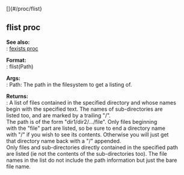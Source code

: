 []{#/proc/flist}    
## flist proc    
**See also:**    
:   [fexists proc](/ref/proc/fexists.md)    
<!-- -->    
**Format:**    
:   flist(Path)    
<!-- -->    
**Args:**    
:   Path: The path in the filesystem to get a listing of.    
<!-- -->    
**Returns:**    
:   A list of files contained in the specified directory and whose names    
    begin with the specified text. The names of sub-directories are    
    listed too, and are marked by a trailing \"/\".    
The path is of the form \"dir1/dir2/\.../file\". Only files beginning    
with the \"file\" part are listed, so be sure to end a directory name    
with \"/\" if you wish to see its contents. Otherwise you will just get    
that directory name back with a \"/\" appended.    
Only files and sub-directories directly contained in the specified path    
are listed (ie not the contents of the sub-directories too). The file    
names in the list do not include the path information but just the bare    
file name.  